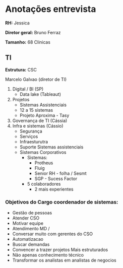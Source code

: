 # Anotações entrevista 

**RH:** Jessica

**Diretor geral:** Bruno Ferraz

**Tamanho:** 68 Clinicas

## TI

**Estrutura:** CSC

Marcelo Galvao (diretor de TI) 

1. Digital / BI (SP)
   - Data lake (Tableaut)
2. Projetos 
   - Sistemas Assistenciais
   - 12 a 15 sistemas
   - Projeto Aproxima - Tasy
3. Governança de TI (Cássia)
4. Infra e sistemas (Cássio)
   - Segurança
   - Serviços
   - Infraesturutra
   - Suporte Sistemas assistenciais
   - Sistemas Corporativos
     - Sistemas:
        - Protheus 
        - Fluig
        - Senior RH - folha / Sesmt
        - SGP - Sucess Factor   
      - 5 colaboradores
        - 2 mais experientes

### Objetivos do Cargo coordenador de sistemas:
- Gestão de pessoas
- Atender CSO
- Motivar equipe
- Atendimento MD / 
- Conversar muito com gerentes do CSO
- Automatizacao
- Buscar demandas 
- Convencer a trazer projetos Mais estruturados
- Não apenas conhecimento técnico
- Transformar os analistas em analistas de negocios
